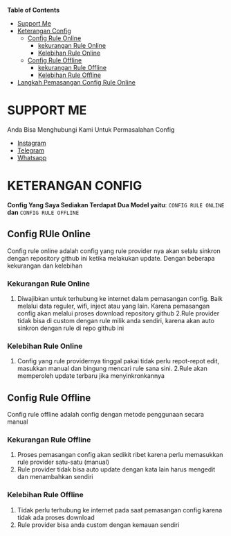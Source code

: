 **Table of Contents**

- [Support Me](#support-me)
- [Keterangan Config](#keterangan-config)
  - [Config Rule Online](#config-rule-online)
    - [kekurangan Rule Online](#kekurangan-rule-online)
    - [Kelebihan Rule Online](#kelebihan-Rule-Online)
  - [Config Rule Offline](#config-rule-offline)
    - [kekurangan Rule Offline](#kekurangan-rule-offline)
    - [Kelebihan Rule Offline](#kelebihan-rule-offline)
- [Langkah Pemasangan Config Rule Online](#langkah-pemasangan-config-rule-online)


# SUPPORT ME
Anda Bisa Menghubungi Kami Untuk Permasalahan Config

- [Instagram](https://instagram.com/afthon_pc)
- [Telegram](https://t.me/AfthonPc)
- [Whatsapp](https://wa.me/6285334821022)

# KETERANGAN CONFIG
**Config Yang Saya Sediakan Terdapat Dua Model yaitu**: `CONFIG RULE ONLINE` **dan** `CONFIG RULE OFFLINE`

## Config RUle Online
Config rule online adalah config yang rule provider nya akan selalu sinkron dengan repository github ini ketika melakukan update. Dengan beberapa kekurangan dan kelebihan
### Kekurangan Rule Online
1. Diwajibkan untuk terhubung ke internet dalam pemasangan config. Baik melalui data reguler, wifi, inject atau yang lain. Karena pemasangan config akan melalui proses download repository github
2.Rule provider tidak bisa di custom dengan rule milik anda sendiri, karena akan auto sinkron dengan rule di repo github ini
### Kelebihan Rule Online
1. Config yang rule providernya tinggal pakai tidak perlu repot-repot edit, masukkan manual dan bingung mencari rule sana sini.
2.Rule akan memperoleh update terbaru jika menyinkronkannya

## Config Rule Offline
Config rule offline adalah config dengan metode penggunaan secara manual
### Kekurangan Rule Offline
1. Proses pemasangan config akan sedikit ribet karena perlu memasukkan rule provider satu-satu (manual)
2. Rule provider tidak bisa auto update dengan kata lain harus mengedit dan menambahkan sendiri
### Kelebihan Rule Offline
1. Tidak perlu terhubung ke internet pada saat pemasangan config karena tidak ada proses download
2. Rule provider bisa anda custom dengan kemauan sendiri

